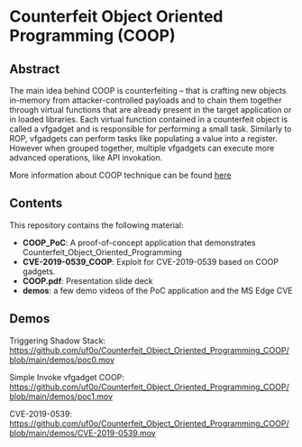# Counterfeit Object Oriented Programming (COOP)

## Abstract

The main idea behind COOP is counterfeiting – that is crafting new objects in-memory from attacker-controlled payloads and to chain them together through virtual functions that are already present in the target application or in loaded libraries.
Each virtual function contained in a counterfeit object is called a vfgadget and is responsible for performing a small task. Similarly to ROP, vfgadgets can perform tasks like populating a value into a register. However when grouped together, multiple vfgadgets can execute more advanced operations, like API invokation.

More information about COOP technique can be found [here](https://www.matteomalvica.com/blog/2022/09/22/bypassing-intel-cet-counterfeit-objects)

## Contents

This repository contains the following material:

* **COOP_PoC**: A proof-of-concept application that demonstrates  Counterfeit_Object_Oriented_Programming
* **CVE-2019-0539_COOP**: Exploit for CVE-2019-0539 based on COOP gadgets.
* **COOP.pdf**: Presentation slide deck
* **demos**: a few demo videos of the PoC application and the MS Edge CVE


## Demos

Triggering Shadow Stack:
https://github.com/uf0o/Counterfeit_Object_Oriented_Programming_COOP/blob/main/demos/poc0.mov

Simple Invoke vfgadget COOP:
https://github.com/uf0o/Counterfeit_Object_Oriented_Programming_COOP/blob/main/demos/poc1.mov

CVE-2019-0539:
https://github.com/uf0o/Counterfeit_Object_Oriented_Programming_COOP/blob/main/demos/CVE-2019-0539.mov
